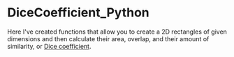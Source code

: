 # DiceCoefficient_Python
Here I've created functions that allow you to create a 2D rectangles of given dimensions and 
then calculate their area, overlap, and their amount of similarity, or 
[Dice coefficient](https://en.wikipedia.org/wiki/S%C3%B8rensen%E2%80%93Dice_coefficient).
